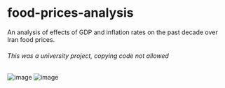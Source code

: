 # food-prices-analysis
An analysis of effects of GDP and inflation rates on the past decade over Iran food prices.
###### *This was a university project, copying code not allowed*

![image](https://user-images.githubusercontent.com/63651458/216515419-ed49781e-cf86-4beb-bbf8-4c08bb714713.png)
![image](https://user-images.githubusercontent.com/63651458/216515468-adf4606a-83b4-485b-b5e1-eb7bbc10290a.png)
